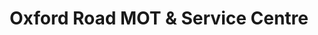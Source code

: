 ---
title: "Oxford Road MOT & Service Centre"
url: /clacton-on-sea/oxford-road-mot-und-service-centre/
shop: Autowerkstatt
---